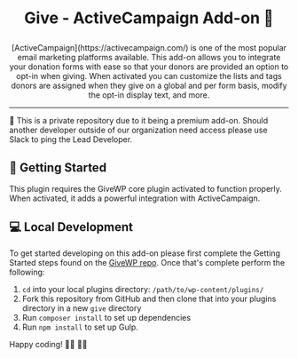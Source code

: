 <h1><p align="center"> Give - ActiveCampaign Add-on 📧 </p></h1>

<p align="center">[ActiveCampaign](https://activecampaign.com/) is one of the most popular email marketing platforms available. This add-on allows you to integrate your donation forms with ease so that your donors are provided an option to opt-in when giving. When activated you can customize the lists and tags donors are assigned when they give on a global and per form basis, modify the opt-in display text, and more.</p>

---

🔑  This is a private repository due to it being a premium add-on. Should another developer outside of our organization need access please use Slack to ping the Lead Developer. 

## 🌱 Getting Started 

This plugin requires the GiveWP core plugin activated to function properly. When activated, it adds a powerful integration with ActiveCampaign. 

## 💻 Local Development 

To get started developing on this add-on please first complete the Getting Started steps found on the [GiveWP repo](https://github.com/impress-org/givewp#-getting-started). Once that's complete perform the following:

1. `cd` into your local plugins directory: `/path/to/wp-content/plugins/`
2. Fork this repository from GitHub and then clone that into your plugins directory in a new `give` directory
3. Run `composer install` to set up dependencies
4. Run `npm install` to set up Gulp.


Happy coding! 👩‍💻 👨‍💻  

